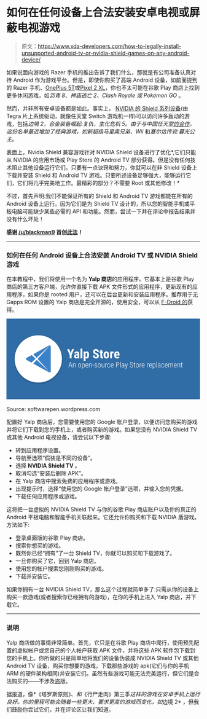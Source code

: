 # 如何在任何设备上合法安装安卓电视或屏蔽电视游戏

> 原文：<https://www.xda-developers.com/how-to-legally-install-unsupported-android-tv-or-nvidia-shield-games-on-any-android-device/>

如果说面向游戏的 Razer 手机的推出告诉了我们什么，那就是有公司准备认真对待 Android 作为游戏平台。但是，即使你购买了高端 Android 设备，如前面提到的 Razer 手机、[OnePlus 5T](https://www.xda-developers.com/best-value-flagship-of-2017/)或[Pixel 2 XL](https://www.xda-developers.com/pixel-2-xl-whats-on-my-phone/)，你也不太可能在谷歌 Play 商店上找到更多休闲游戏，如*沥青 8、神庙逃亡 2、Clash Royale 或 Pokémon GO* 。

然而，并非所有安卓设备都是如此。事实上， [NVIDIA 的 Shield 系列设备](https://www.xda-developers.com/nvidia-shield-tv-gets-shield-experience-6-2-update/)(由 Tegra 片上系统驱动，就像任天堂 Switch 游戏机一样)可以访问许多轰动的游戏，包括*边境 2，合金装备崛起:复仇，生化危机 5。*由于与中国任天堂[的合作](https://www.xda-developers.com/nvidia-shield-nintendo-gamecube-nintendo-wii/)，这份名单最近增加了经典游戏，如*新超级马里奥兄弟、Wii* 和*塞尔达传说:暮光公主*。

表面上，Nvidia Shield 兼容游戏针对 NVIDIA Shield 设备进行了优化*,它们只能从 NVIDIA 的应用市场或 Play Store 的 Android TV 部分获得。但是没有任何技术阻止其他设备运行它们。只要有一点诀窍和努力，你就可以在非 Shield 设备上下载并安装 Shield 和 Android TV 游戏。只要所述设备足够强大，能够运行它们，它们将几乎完美地工作。最精彩的部分？不需要 Root 或其他修改！*

不过，首先声明:我们不能保证所有的 Shield 和 Android TV 游戏都能在所有的 Android 设备上运行。因为它们是为 Shield TV 设计的，所以您的智能手机或平板电脑可能缺少某些必需的 API 和功能。然而，尝试一下并在评论中报告结果并没有什么坏处！

**感谢 [/u/blackman9](https://www.reddit.com/user/blackman9) 首创[此法](https://www.reddit.com/r/AndroidGaming/comments/7il7qx/tutorial_how_to_download_any_android_tv_game/)！**

* * *

### 如何在任何 Android 设备上合法安装 Android TV 或 NVIDIA Shield 游戏

在本教程中，我们将使用一个名为 **Yalp 商店**的应用程序。它基本上是谷歌 Play 商店的第三方客户端，允许你直接下载 APK 文件形式的应用程序，更新现有的应用程序，如果你是 rooted 用户，还可以在后台更新和安装应用程序。推荐用于无 Gapps ROM 设置的 Yalp 商店是完全开源的，使用安全，可以从 [F-Droid 的](https://f-droid.org/en/packages/com.github.yeriomin.yalpstore/)获得。

 <picture>![](img/a720c2caeed1f9c31ca1ba2f1619f53f.png)</picture> 

Source: softwarepen.wordpress.com

配置好 Yalp 商店后，您需要使用您的 Google 帐户登录，以便访问您购买的游戏并将它们下载到您的手机上，或者购买新的游戏。如果您没有 NVIDIA Shield TV 或其他 Android 电视设备，请尝试以下步骤:

*   转到应用程序设置。
*   导航至选项“假装是不同的设备”。
*   选择 **NVIDIA Shield TV** 。
*   取消勾选“安装后删除 APK”。
*   在 Yalp 商店中搜索免费的应用程序或游戏。
*   出现提示时，选择“使用您的 Google 帐户登录”选项，并输入您的凭据。
*   下载任何应用程序或游戏。

这将把一台虚拟的 NVIDIA Shield TV 与你的谷歌 Play 商店账户以及你的真正的 Android 平板电脑和智能手机关联起来。它还允许你购买和下载 NVIDIA 盾游戏。方法如下:

*   登录桌面版的谷歌 Play 商店。
*   搜索你想买的游戏。
*   既然你已经“拥有”了一台 Shield TV，你就可以购买和下载游戏了。
*   一旦你购买了它，回到 Yalp 商店。
*   使用您的帐户搜索您刚刚购买的游戏。
*   下载并安装它。

如果你拥有一台 NVIDIA Shield TV，那么这个过程就简单多了:只需从你的设备上购买一款游戏(或者搜索你已经拥有的游戏)，在你的手机上进入 Yalp 商店，并下载它。

* * *

### 说明

Yalp 商店做的事情非常简单。首先，它只是在谷歌 Play 商店中爬行，使用预先配置的虚拟帐户或您自己的个人帐户获取 APK 文件，并将这些 APK 软件包下载到您的手机上。你所做的只是简单地将我们的设备伪装成 NVIDIA Shield TV 或其他 Android TV 设备，购买你想要的游戏，下载那些游戏的 apk(它们与你的手机 ARM 的硬件架构相同)并安装它们。虽然有些游戏可能无法完美运行，但它们是合法购买的——不涉及盗版。

据报道，像*《塔罗斯原则》、*和*《行尸走肉》第三季*这样的游戏在安卓手机上运行良好。你的里程可能会随着一些更大、要求更高的游戏而变化，如*边境 2* ，但我们鼓励你尝试它们，并在评论区让我们知道。